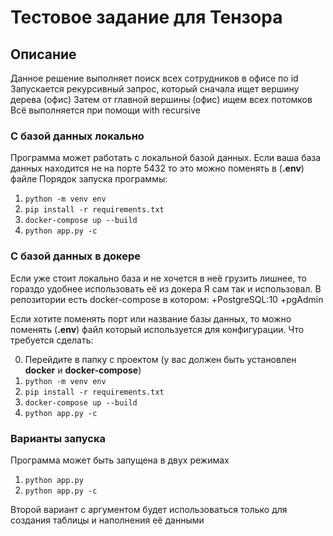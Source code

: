 # Тестовое задание для Тензора

## Описание
Данное решение выполняет поиск всех сотрудников в офисе по id
Запускается рекурсивный запрос, который сначала ищет вершину дерева (офис)
Затем от главной вершины (офис) ищем всех потомков
Всё выполняется при помощи with recursive


### C базой данных локально
Программа может работать с локальной базой данных.
Если ваша база данных находится не на порте 5432 то это можно поменять в (**.env**) файле
Порядок запуска программы:
1. `python -m venv env`
2. `pip install -r requirements.txt`
3. `docker-compose up --build`
4. `python app.py -c`
### С базой данных в докере
Если уже стоит локально база и не хочется в неё грузить лишнее, то гораздо удобнее использовать её из докера
Я сам так и использовал. 
В репозитории есть docker-compose в котором:
+PostgreSQL:10 
+pgAdmin

Если хотите поменять порт или название базы данных, то можно поменять (**.env**) файл который используется для конфигурации.
Что требуется сделать:

0. Перейдите в папку с проектом (у вас должен быть установлен **docker** и **docker-compose**)
1. `python -m venv env`
2. `pip install -r requirements.txt`
3. `docker-compose up --build`
4. `python app.py -c`

### Варианты запуска
Программа может быть запущена в двух режимах
1. `python app.py`
2. `python app.py -c`

Второй вариант с аргументом будет использоваться только для создания таблицы и наполнения её данными